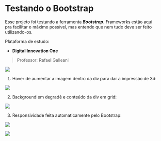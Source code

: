 # Testando o Bootstrap
Esse projeto foi testando a ferramenta ***Bootstrap***. Frameworks estão aqui pra facilitar o máximo possível, mas entendo que nem tudo deve ser feito utilizando-os.

 Plataforma de estudo:

 - **Digital Innovation One**
> Professor: Rafael Galleani

![](https://i.imgur.com/HRkmZOK.jpg)

 1. Hover de aumentar a imagem dentro da div para dar a impressão de 3d:

![](https://imgur.com/iJvzTHY.jpg)

 2. Background em degradê e conteúdo da div em grid:
 
 ![](https://imgur.com/X7ewPIx.jpg)
 
 3. Responsividade feita automaticamente pelo Bootstrap:
 
 ![](https://imgur.com/yKaFw5d.jpg)
 
 ![](https://imgur.com/aTyqR6d.jpg)
